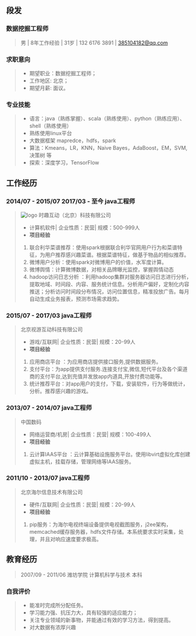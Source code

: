 ## 段发

### 数据挖掘工程师

> 男 | 8年工作经验 | 31岁 | 132 6176 3891 | 385104182@qq.com


### <i class="icon-pencil"></i> **求职意向**

> - 期望职业：数据挖掘工程师；
> - 工作地区: 北京；
> - 期望月薪: 面议。

### <i class="icon-pencil"></i> **专业技能**

> - 语言：java（熟练掌握）、scala（熟练使用）、python（熟练应用）、shell（熟练使用）
> - 熟练使用linux平台
> - 大数据框架 mapredce，hdfs，spark
> - 算法：Kmeans，LR，KNN，Naive Bayes，AdaBoost，EM，SVM,决策树 等
> - 探索：深度学习，TensorFlow

## 工作经历

### 2014/07 - 2015/07  2017/03 - 至今 java工程师

> ![logo](http://www.social-touch.com/favicon.ico) 时趣互动（北京）科技有限公司
> 
> - 计算机软件| 企业性质：民营| 规模：500-999人
> - **项目经验**
>  1. 联合利华菜谱推荐：使用spark根据联合利华官网用户行为和菜谱特征，为用户推荐感兴趣菜谱。根据菜谱特征，做基于物品的相似推荐。
>  2. 微博用户分析：使用spark对微博用户的价值，水军度计算。
>  3. 微博舆情：计算微博数据，对相关品牌曝光监控，掌握舆情动态
>  4. hadoop访问日志分析 ：利用hadoop集群对服务器访问日志进行分析，提取地域、时间段、内容、服务统计信息。分析用户偏好，定制化内容推送；分析访问时间段分布情况，访问位置信息，精准投放广告。每月自动生成业务报表，预测市场需求趋势。


### 2015/07 - 2017/03 java工程师

> 北京视游互动科技有限公司
> 
> - 游戏/互联网| 企业性质：民营| 规模：20-99人
> - **项目经验**
>  1. 应用商店平台 ：为应用商店提供接口服务,提供数据服务。
>  2. 支付平台：为app提供支付服务.连接支付宝,微信,短代平台及各个渠道商的支付平台,达到充值并发放app内道具,开放付费功能等。
>  3. 统计推荐平台：对app用户的支付，下载，安装软件，行为等做统计，分析。推荐感兴趣的游戏。


### 2013/07 - 2014/07 java工程师

> 中国数码
> 
> - 网络运营商/机房| 企业性质：民营| 规模：100-499人
> - **项目经验**
>  1. 云计算IAAS平台 ：云计算基础设施服务平台。使用libvirt虚拟化库创建虚拟主机，挂载存储，管理网络等IAAS服务。


### 2011/10 - 2013/07 java工程师

> 北京海尔信息技术有限公司
> 
> - 硬件/互联网| 企业性质：民营| 规模：20-99人
> - **项目经验**
>  1. pip服务：为海尔电视终端设备提供电视截图服务，j2ee架构，memcached缓存服务器，hdfs文件存储。本系统要求实时采集，处理，并且对响应速度要求极高。

## 教育经历

> 2007/09 - 2011/06 潍坊学院  计算机科学与技术  本科

### **自我评价**

> - 能准时完成所分配任务。
> - 学习能力强、抗压力大，具有较强的适应能力；
> - 关注专业领域的新事物，并能通过有效的学习方法，得到提高。
> - 对大数据有浓厚兴趣


